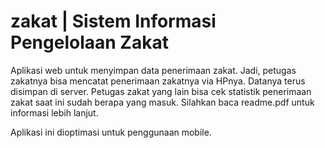 # zakat | Sistem Informasi Pengelolaan Zakat

Aplikasi web untuk menyimpan data penerimaan zakat. Jadi, petugas zakatnya bisa mencatat penerimaan zakatnya via HPnya. Datanya terus disimpan di server. Petugas zakat yang lain bisa cek statistik penerimaan zakat saat ini sudah berapa yang masuk. Silahkan baca readme.pdf untuk informasi lebih lanjut.

Aplikasi ini dioptimasi untuk penggunaan mobile.
